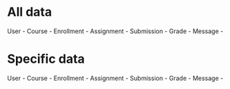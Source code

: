# All data

User - 
Course - 
Enrollment - 
Assignment -
Submission - 
Grade - 
Message - 


# Specific data

User - 
Course - 
Enrollment - 
Assignment -
Submission - 
Grade - 
Message - 

